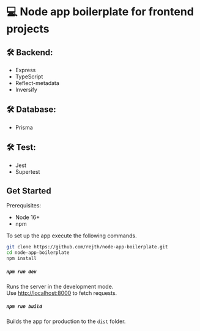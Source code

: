 # 💻 Node app boilerplate for frontend projects

## 🛠 Backend:
  * Express
  * TypeScript
  * Reflect-metadata
  * Inversify

## 🛠 Database:
  * Prisma
  
## 🛠 Test:
  * Jest
  * Supertest


## Get Started

Prerequisites:

- Node 16+
- npm

To set up the app execute the following commands.

```bash
git clone https://github.com/rejth/node-app-boilerplate.git
cd node-app-boilerplate
npm install
```

##### `npm run dev`

Runs the server in the development mode.\
Use [http://localhost:8000](http://localhost:8000) to fetch requests.

##### `npm run build`

Builds the app for production to the `dist` folder.

